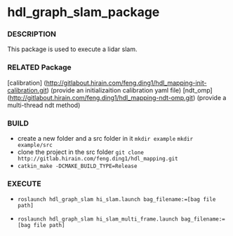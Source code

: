 hdl_graph_slam_package
===========================

### DESCRIPTION
This package is used to execute a lidar slam.

### RELATED Package
[calibration] (http://gitlabout.hirain.com/feng.ding1/hdl_mapping-init-calibration.git) (provide an initializaition calibration yaml file)
[ndt_omp] (http://gitlabout.hirain.com/feng.ding1/hdl_mapping-ndt-omp.git) (provide a multi-thread ndt method)


### BUILD

* create a new folder and a src folder in it `mkdir example`  `mkdir example/src`
* clone the project in the src folder `git clone http://gitlab.hirain.com/feng.ding1/hdl_mapping.git`
* `catkin_make -DCMAKE_BUILD_TYPE=Release`

### EXECUTE
* `roslaunch hdl_graph_slam hi_slam.launch bag_filename:=[bag file path]`

* `roslaunch hdl_graph_slam hi_slam_multi_frame.launch bag_filename:=[bag file path]`
